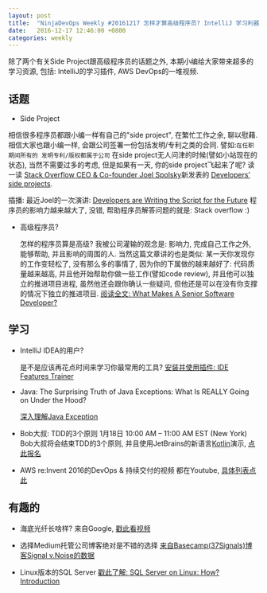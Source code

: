 ```yaml
---
layout: post
title:  "NinjaDevOps Weekly #20161217 怎样才算高级程序员? IntelliJ 学习利器, AWS DevOps视频, Google带你认识海底光纤, Linux版本的微软SQL数据库"
date:   2016-12-17 12:46:00 +0800
categories: weekly
---
```

除了两个有关Side Project跟高级程序员的话题之外, 本期小编给大家带来超多的学习资源, 包括: IntelliJ的学习插件, AWS DevOps的一堆视频. 

## 话题
 - Side Project
 
  相信很多程序员都跟小编一样有自己的"side project", 在繁忙工作之余, 聊以慰藉. 相信大家也跟小编一样, 会跟公司签署一份包括发明/专利之类的合同. 譬如:```在任职期间所有的
发明专利/版权都属于公司```
在side project无人问津的时候(譬如小站现在的状态), 当然不需要过多的考虑, 但是如果有一天, 你的side project飞起来了呢? 读一读
[Stack Overflow CEO & Co-founder Joel Spolsky](https://www.joelonsoftware.com/about-me/)新发表的
[Developers’ side projects](https://www.joelonsoftware.com/2016/12/09/developers-side-projects/). 

 插播: 最近Joel的一次演讲: [Developers are Writing the Script for the Future](https://www.joelonsoftware.com/2016/12/09/developers-are-writing-the-script-for-the-future/)
  程序员的影响力越来越大了, 没错, 帮助程序员解答问题的就是: Stack overflow :) 
  
- 高级程序员? 
  
  怎样的程序员算是高级? 我被公司灌输的观念是: 影响力, 完成自己工作之外, 能够帮助, 并且影响的周围的人. 当然这篇文章讲的也是类似: 某一天你发现你的工作变轻松了, 
  没有那么多的事情了, 因为你的下属做的越来越好了: 代码质量越来越高, 并且他开始帮助你做一些工作(譬如code review), 并且他可以独立的推进项目进程, 虽然他还会跟你确认一些疑问, 
  但他还是可以在没有你支撑的情况下独立的推进项目. [阅读全文: What Makes A Senior Software Developer?](http://blog.professorbeekums.com/2016/12/what-makes-senior-software-developer.html)
  
## 学习
  
- IntelliJ IDEA的用户? 
  
  是不是应该再花点时间来学习你最常用的工具? [安装并使用插件: IDE Features Trainer](https://plugins.jetbrains.com/plugin/8554)
  
- Java: The Surprising Truth of Java Exceptions: What Is REALLY Going on Under the Hood?
  
  [深入理解Java Exception](http://blog.takipi.com/the-surprising-truth-of-java-exceptions-what-is-really-going-on-under-the-hood/)
  
- Bob大叔: TDD的3个原则 1月18日 10:00 AM – 11:00 AM EST (New York) 
   Bob大叔将会结束TDD的3个原则, 并且使用JetBrains的新语言[Kotlin](https://kotlinlang.org/)演示, [点此报名](https://blog.jetbrains.com/idea/2016/12/live-webinar-the-three-laws-of-tdd/)

- AWS re:Invent 2016的DevOps & 持续交付的视频
  都在Youtube, [具体列表点此](https://aws.amazon.com/blogs/devops/devops-and-continuous-delivery-at-reinvent-2016-wrap-up/)
  
  
## 有趣的

- 海底光纤长啥样? 
  来自Google, [戳此看视频](https://www.blog.google/topics/google-cloud/journey-bottom-internet/)
  
- 选择Medium托管公司博客绝对是不错的选择
  [来自Basecamp(37Signals)博客Signal v.Noise的数据](https://m.signalvnoise.com/medium-has-been-great-for-us-35d9b0cc665d#.50yfx452r)
  
- Linux版本的SQL Server
  [戳此了解: SQL Server on Linux: How? Introduction](https://blogs.technet.microsoft.com/dataplatforminsider/2016/12/16/sql-server-on-linux-how-introduction/)
  
